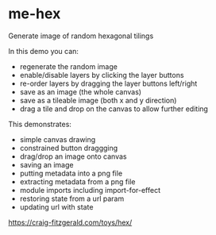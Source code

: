 # me-hex

Generate image of random hexagonal tilings

In this demo you can:
-   regenerate the random image
-   enable/disable layers by clicking the layer buttons
-   re-order layers by dragging the layer buttons left/right
-   save as an image (the whole canvas)
-   save as a tileable image (both x and y direction)
-   drag a tile and drop on the canvas to allow further editing

This demonstrates:
-   simple canvas drawing
-   constrained button draggging
-   drag/drop an image onto canvas
-   saving an image
-   putting metadata into a png file
-   extracting metadata from a png file
-   module imports including import-for-effect
-   restoring state from a url param
-   updating url with state



https://craig-fitzgerald.com/toys/hex/






